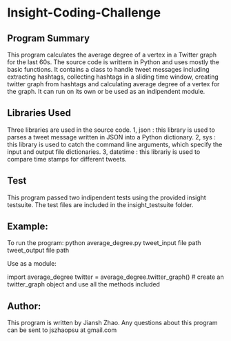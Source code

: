 # Insight-Coding-Challenge
## Program Summary
This program calculates the average degree of a vertex in a Twitter graph for the last 60s. The source code is writtern in Python and uses mostly the basic functions. 
It contains a class to handle tweet messages including extracting hashtags, collecting hashtags in a sliding time window, creating twitter graph from hashtags and calculating average degree of a vertex for the graph.
It can run on its own or be used as an indipendent module.

## Libraries Used
Three libraries are used in the source code.
1, json :  this library is used to parses a tweet message written in JSON into a Python dictionary.
2, sys : this library is used to catch the command line arguments, which specify the input and output file dictionaries.
3, datetime : this librariy is used to compare time stamps for different tweets.

## Test
This program passed two indipendent tests using the provided insight testsuite. The test files are included in the insight_testsuite folder.

## Example:
To run the program:   python average_degree.py  tweet_input file path  tweet_output file path

Use as a module: 
 
import average_degree
twitter = average_degree.twitter_graph()  # create an twitter_graph object and use all the methods included

## Author:  
This program is written by Jiansh Zhao. Any questions about this program can be sent to jszhaopsu at gmail.com
